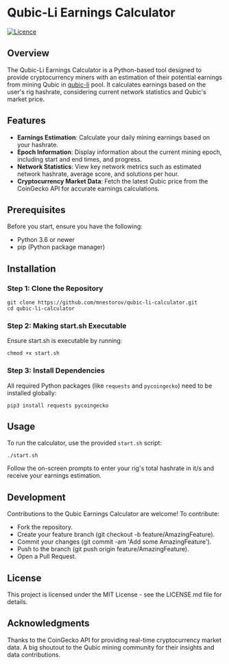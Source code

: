 # Qubic-Li Earnings Calculator

[![Licence](https://img.shields.io/github/license/Ileriayo/markdown-badges?style=for-the-badge)](./LICENSE)

## Overview
The Qubic-Li Earnings Calculator is a Python-based tool designed to provide cryptocurrency miners with an estimation of their potential earnings from mining Qubic in [qubic-li](https://app.qubic.li/) pool. It calculates earnings based on the user's rig hashrate, considering current network statistics and Qubic's market price.

## Features
- **Earnings Estimation**: Calculate your daily mining earnings based on your hashrate.
- **Epoch Information**: Display information about the current mining epoch, including start and end times, and progress.
- **Network Statistics**: View key network metrics such as estimated network hashrate, average score, and solutions per hour.
- **Cryptocurrency Market Data**: Fetch the latest Qubic price from the CoinGecko API for accurate earnings calculations.

## Prerequisites

Before you start, ensure you have the following:

- Python 3.6 or newer
- pip (Python package manager)

## Installation

### Step 1: Clone the Repository

```shell
git clone https://github.com/mnestorov/qubic-li-calculator.git
cd qubic-li-calculator
```
### Step 2: Making start.sh Executable

Ensure start.sh is executable by running:

```shell
chmod +x start.sh
```

### Step 3: Install Dependencies

All required Python packages (like `requests` and `pycoingecko`) need to be installed globally:

```shell
pip3 install requests pycoingecko
```

## Usage

To run the calculator, use the provided `start.sh` script:

```shell
./start.sh
```

Follow the on-screen prompts to enter your rig's total hashrate in it/s and receive your earnings estimation.

## Development

Contributions to the Qubic Earnings Calculator are welcome! To contribute:

- Fork the repository.
- Create your feature branch (git checkout -b feature/AmazingFeature).
- Commit your changes (git commit -am 'Add some AmazingFeature').
- Push to the branch (git push origin feature/AmazingFeature).
- Open a Pull Request.

## License

This project is licensed under the MIT License - see the LICENSE.md file for details.

## Acknowledgments

Thanks to the CoinGecko API for providing real-time cryptocurrency market data. A big shoutout to the Qubic mining community for their insights and data contributions.
